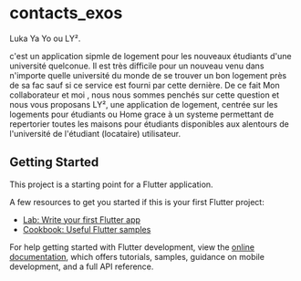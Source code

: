 # contacts_exos

Luka Ya Yo ou LY².

c'est un application sipmle de logement pour les nouveaux étudiants d'une université quelconue.
Il est très difficile pour un nouveau venu dans n'importe quelle université du monde de se trouver
un bon logement près de sa fac sauf si ce service est fourni par cette dernière. De ce fait Mon collaborateur 
et moi , nous nous sommes penchés sur cette question et nous vous proposans LY², une application de logement, 
centrée sur les logements pour étudiants ou Home grace à un systeme permettant de repertorier toutes les maisons
pour étudiants disponibles aux alentours de l'université de l'étudiant (locataire) utilisateur.




## Getting Started

This project is a starting point for a Flutter application.

A few resources to get you started if this is your first Flutter project:

- [Lab: Write your first Flutter app](https://docs.flutter.dev/get-started/codelab)
- [Cookbook: Useful Flutter samples](https://docs.flutter.dev/cookbook)

For help getting started with Flutter development, view the
[online documentation](https://docs.flutter.dev/), which offers tutorials,
samples, guidance on mobile development, and a full API reference.
